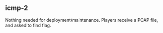 ## icmp-2

Nothing needed for deployment/maintenance. Players receive a PCAP file, and asked to find flag.
